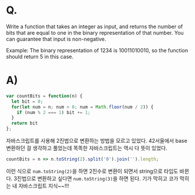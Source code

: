 # Q.
Write a function that takes an integer as input, and returns the number of bits that are equal to one in the binary representation of that number. You can guarantee that input is non-negative.

Example: The binary representation of 1234 is 10011010010, so the function should return 5 in this case.

# A)
```js
var countBits = function(n) {
  let bit = 0;
  for(let num = n; num > 0; num = Math.floor(num / 2)) {
    if (num % 2 === 1) bit += 1;
  }
  return bit
};
```
자바스크립트를 사용해 2진법으로 변환하는 방법을 모르고 있었다. 42서울에서 base 변환하던 걸 생각하고 풀었는데 똑똑한 자바스크립트는 역시 다 뜻이 있었다.
```js
countBits = n => n.toString(2).split('0').join('').length;
```
이런 식으로 `num.toString(2)`을 하면 2진수로 변환이 되면서 string으로 타입도 바뀐다. 3진법으로 변환하고 싶다면 `num.toString(3)`을 하면 된다. 기가 막히고 코가 막히는 내 자바스크립트 지식~~!!!
